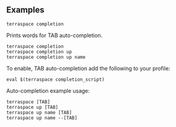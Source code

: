 ## Examples

    terraspace completion

Prints words for TAB auto-completion.

    terraspace completion
    terraspace completion up
    terraspace completion up name

To enable, TAB auto-completion add the following to your profile:

    eval $(terraspace completion_script)

Auto-completion example usage:

    terraspace [TAB]
    terraspace up [TAB]
    terraspace up name [TAB]
    terraspace up name --[TAB]
